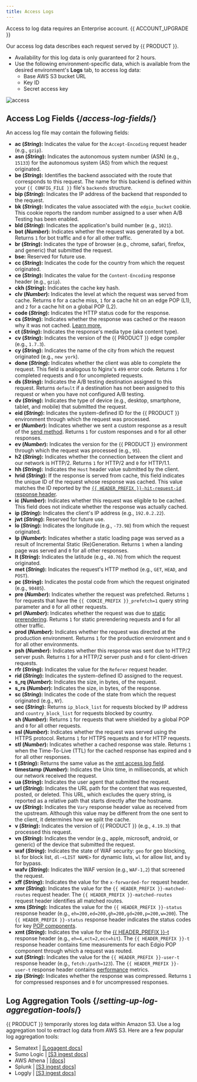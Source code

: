 ```yaml
---
title: Access Logs
---
```


<Callout type="info">

  Access to log data requires an Enterprise account. {{ ACCOUNT_UPGRADE }}

</Callout>

Our access log data describes each request served by {{ PRODUCT }}. 
-   Availability for this log data is only guaranteed for 2 hours. 
-   Use the following environment-specific data, which is available from the desired environment's **Logs** tab, to access log data:
    - Base AWS S3 bucket URL
    - Key ID
    - Secret access key

![access](/images/logs/access.png)

## Access Log Fields {/*access-log-fields*/}

An access log file may contain the following fields:

-   **ac (*String*):** <a id="ac" /> Indicates the value for the `Accept-Encoding` request header (e.g., `gzip`). 
-   **asn (*String*):** <a id="asn" /> Indicates the autonomous system number (ASN) (e.g., `15133`) for the autonomous system (AS) from which the request originated. 
-   **be (*String*):** <a id="be" /> Identifies the backend associated with the route that corresponds to this request. The name for this backend is defined within your `{{ CONFIG_FILE }}` file's `backends` structure. 
-   **bip (*String*):** <a id="bip" /> Indicates the IP address of the backend that responded to the request. 
-   **bk (*String*):** <a id="bk" /> Indicates the value associated with the `edgio_bucket` cookie. This cookie reports the random number assigned to a user when A/B Testing has been enabled.  
-   **bld (*String*):** <a id="bld" /> Indicates the application's build number (e.g., `1021`).
-   **bot (*Number*):** <a id="bot" /> Indicates whether the request was generated by a bot. Returns `1` for bot traffic and `0` for all other traffic. 
-   **br (*String*):** <a id="br" /> Indicates the type of browser (e.g., chrome, safari, firefox, and generic) that submitted the request. 
-   **bse:** <a id="bse" /> Reserved for future use.
-   **cc (*String*):** <a id="cc" /> Indicates the code for the country from which the request originated. 
-   **ce (*String*):** <a id="ce" /> Indicates the value for the `Content-Encoding` response header (e.g., `gzip`). 
-   **ckh (*String*):** <a id="ckh" /> Indicates the cache key hash. 
-   **clv (*Number*):** <a id="clv" /> Indicates the level at which the request was served from cache. Returns `0` for a cache miss, `1` for a cache hit on an edge POP (L1), and `2` for a cache hit on a global POP (L2). 
-   **code (*String*):** <a id="code" /> Indicates the HTTP status code for the response. 
-   **cs (*String*):** <a id="cs" /> Indicates whether the response was cached or the reason why it was not cached.  [Learn more.](/applications/performance/caching#why-is-my-response-not-being-cached)
-   **ct (*String*):** <a id="ct" /> Indicates the response's media type (aka content type). 
-   **cv (*String*):** <a id="cv" /> Indicates the version of the {{ PRODUCT }} edge compiler (e.g., `1.7.3`).
-   **cy (*String*):** <a id="cy" /> Indicates the name of the city from which the request originated (e.g., `new york`).
-   **done (*String*):** <a id="done" /> Indicates whether the client was able to complete the request. This field is analogous to Nginx's `499` error code. Returns `1` for completed requests and `0` for uncompleted requests.
-   **ds (*String*):** <a id="ds" /> Indicates the A/B testing destination assigned to this request. Returns `default` if a destination has not been assigned to this request or when you have not configured A/B testing. 
-   **dv (*String*):** <a id="dv" /> Indicates the type of device (e.g., desktop, smartphone, tablet, and mobile) that submitted the request.
-   **eid (*String*):** <a id="eid" /> Indicates the system-defined ID for the {{ PRODUCT }} environment through which the request was processed. 
-   **er (*Number*):** <a id="er" /> Indicates whether we sent a custom response as a result of the [send method](/applications/performance/cdn_as_code#route-execution). Returns `1` for custom responses and `0` for all other responses.
-   **ev (*Number*):** <a id="ev" /> Indicates the version for the {{ PRODUCT }} environment through which the request was processed (e.g., `95`).
-   **h2 (*String*):** <a id="h2" /> Indicates whether the connection between the client and our network is HTTP/2. Returns `1` for HTTP/2 and `0` for HTTP/1.1.
-   **hh (*String*):** <a id="hh" /> Indicates the `Host` header value submitted by the client.  
-   **hrid (*String*):** <a id="hrid" /> If the response is served from cache, this field indicates the unique ID of the request whose response was cached. This value matches the ID reported by the [`{{ HEADER_PREFIX }}-hit-request-id` response header](/applications/performance/response#reserved-response-headers). 
-   **ic (*Number*):** <a id="ic" /> Indicates whether this request was eligible to be cached. This field does not indicate whether the response was actually cached. 
-   **ip (*String*):** <a id="ip" /> Indicates the client's IP address (e.g., `192.0.2.22`).
-   **jwt (*String*):** <a id="jwt" /> Reserved for future use.
-   **lo (*String*):** <a id="lo" /> Indicates the longitude (e.g., `-73.98`) from which the request originated. 
-   **lp (*Number*):** <a id="lp" /> Indicates whether a static loading page was served as a result of Incremental Static (Re)Generation. Returns `1` when a landing page was served and `0` for all other responses.
-   **lt (*String*):** <a id="lt" /> Indicates the latitude (e.g., `40.76`) from which the request originated.
-   **met (*String*):** <a id="met" /> Indicates the request's HTTP method (e.g., `GET`, `HEAD`, and `POST`).
-   **pc (*String*):** <a id="pc" /> Indicates the postal code from which the request originated (e.g., `90405`).
-   **pre (*Number*):** <a id="pre" /> Indicates whether the request was prefetched. Returns `1` for requests that have the `{{ COOKIE_PREFIX }}_prefetch=1` query string parameter and `0` for all other requests.
-   **prl (*Number*):** <a id="prl" /> Indicates whether the request was due to [static prerendering](/applications/performance/static_prerendering). Returns `1` for static prerendering requests and `0` for all other traffic.
-   **prod (*Number*):** <a id="prod" /> Indicates whether the request was directed at the production environment. Returns `1` for the production environment and `0` for all other environments.
-   **psh (*Number*):** <a id="psh" /> Indicates whether this response was sent due to HTTP/2 server push. Returns `1` for a HTTP/2 server push and `0` for client-driven requests.
-   **rfr (*String*):** <a id="rfr" /> Indicates the value for the `Referer` request header. 
-   **rid (*String*):** <a id="rid" /> Indicates the system-defined ID assigned to the request.  
-   **s_rq (*Number*):** <a id="s_rq" /> Indicates the size, in bytes, of the request. 
-   **s_rs (*Number*):** <a id="s_rs" /> Indicates the size, in bytes, of the response. 
-   **sc (*String*):** <a id="sc" /> Indicates the code of the state from which the request originated (e.g., `NY`).
-   **sec (*String*):** <a id="sec" /> Returns `ip_block_list` for requests blocked by IP address and `country_block_list` for requests blocked by country.
-   **sh (*Number*):** <a id="sh" /> Returns `1` for requests that were shielded by a global POP and `0` for all other requests. 
-   **ssl (*Number*):** <a id="ssl" /> Indicates whether the request was served using the HTTPS protocol. Returns `1` for HTTPS requests and `0` for HTTP requests.
-   **stl (*Number*):** <a id="stl" /> Indicates whether a cached response was stale. Returns `1` when the Time-To-Live (TTL) for the cached response has expired and `0` for all other responses. 
-   **t (*String*):** <a id="t" /> Returns the same value as the [xmt access log field](#xmt).
-   **timestamp (*Number*):** <a id="timestamp" /> Indicates the Unix time, in milliseconds, at which our network received the request.  
-   **ua (*String*):** <a id="ua" /> Indicates the user agent that submitted the request.  
-   **url (*String*):** <a id="url" /> Indicates the URL path for the content that was requested, posted, or deleted. This URL, which excludes the query string, is reported as a relative path that starts directly after the hostname. 
-   **uv (*String*):** <a id="uv" /> Indicates the `Vary` response header value as received from the upstream. Although this value may be different from the one sent to the client, it determines how we split the cache. 
-   **v (*String*):** <a id="v" /> Indicates the version of {{ PRODUCT }}  (e.g., `4.19.3`) that processed this request. 
-   **vn (*String*):** <a id="vn" /> Indicates the vendor (e.g., apple, microsoft, android, or generic) of the device that submitted the request.
-   **waf (*String*):** <a id="waf" /> Indicates the state of WAF security: `geo` for geo blocking, `bl` for block list, `dl-<LIST NAME>` for dynamic lists, `wl` for allow list, and `by` for bypass.
-   **wafv (*String*):** <a id="wafv" /> Indicates the WAF version (e.g., `WAF-1,2`) that screened the request.
-   **xff (*String*):** <a id="xff" /> Indicates the value for the `x-forwarded-for` request header.
-   **xmr (*String*):** <a id="xmr" /> Indicates the value for the `{{ HEADER_PREFIX }}-matched-routes` request header. The `{{ HEADER_PREFIX }}-matched-routes` request header identifies all matched routes. 
-   **xms (*String*):** <a id="xms" /> Indicates the value for the `{{ HEADER_PREFIX }}-status` response header (e.g., `eh=200,ed=200,gh=200,gd=200,p=200,w=200`). The `{{ HEADER_PREFIX }}-status` response header indicates the status codes for key [POP components](/applications/performance/response#-t-response-header). 
-   **xmt (*String*):** <a id="xmt" /> Indicates the value for the [{{ HEADER_PREFIX }}-t](/applications/performance/response#-t-response-header) response header (e.g., `eh=4,ect=2,ecc=hit`). The `{{ HEADER_PREFIX }}-t` response header contains time measurements for each Edgio POP component through which a request was routed. 
-   **xut (*String*):** <a id="xut" /> Indicates the value for the `{{ HEADER_PREFIX }}-user-t` response header (e.g., `fetch:/path=123`). The `{{ HEADER_PREFIX }}-user-t` response header contains [performance](/applications/performance) metrics. 
-   **zip (*String*):** <a id="zip" /> Indicates whether the response was compressed. Returns `1` for compressed responses and `0` for uncompressed responses.

## Log Aggregation Tools {/*setting-up-log-aggregation-tools*/}

{{ PRODUCT }} temporarily stores log data within Amazon S3. Use a log aggregation tool to extract log data from AWS S3. Here are a few popular log aggregation tools:

- Sematext | [[Logagent docs]](https://sematext.com/docs/logagent/)
- Sumo Logic | [[S3 ingest docs]](https://help.sumologic.com/03Send-Data/Sources/02Sources-for-Hosted-Collectors/Amazon-Web-Services/AWS-S3-Source)
- AWS Athena | [[docs]](https://aws.amazon.com/blogs/big-data/analyzing-data-in-s3-using-amazon-athena/)
- Splunk | [[S3 ingest docs]](https://docs.splunk.com/Documentation/AddOns/released/AWS/S3)
- Loggly | [[S3 ingest docs]](https://documentation.solarwinds.com/en/Success_Center/loggly/Content/admin/s3-ingestion-auto.htm)
